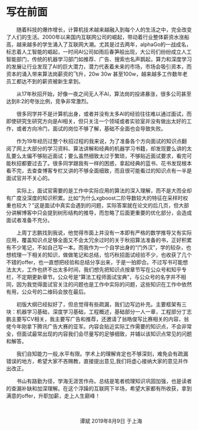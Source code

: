 
# 写在前面
&#8195;&#8195;随着科技的爆炸增长，计算机技术越来越融入到每个人的生活之中，完全改变了人们的生活。2000年以来国内互联网公司的崛起，带动着行业整体薪资水涨船高，越来越多的学生涌入了互联网大潮。尤其是过去两年，alphaGo的一战成名，标志着人工智能的崛起，一时间AI公司如雨后春笋般出现，大公司们纷纷成立人工智能部门，传统的机器学习部门如推荐、广告、搜索也名声鹊起，算力和深度学习的发展让行业发现了AI的巨大潜力，潜力代表着未来的市场，市场会吸引资本，而资本的涌入带来算法岗薪资的飞升，20w 30w 甚至100w，越来越多工作数年老员工都达不到的薪资被新生拿到。

&#8195;&#8195;从17年秋招开始，好像一夜之间无人不AI，算法岗的投递暴涨，很多公司甚至达到8:2的夸张比例，竞争非常激烈。

&#8195;&#8195;很多同学并不是计算机出身，或者并没有太多AI的经验往往难以通过面试，而即使研究生研究方向是AI相关，但只关注一个领域或者实验室并没有做出太好的工作，或者方向冷门，面试的岗位不够了解，基础不全面也会导致失败。

&#8195;&#8195;作为19年经历过整个秋招过程的我来说，为了准备各个方向面试的知识点翻阅了网上大部分的学习资料、算法讲解和经典的机器学习书籍，却发现要么讲的太乱要么太偏不够贴近面试；要么虽然细致太过于繁琐，不够贴近面试要求，看完可能秋招都要过去了。很多同学跟我有一样的困惑，拿起经典的蓝书、花书发现根本看不完，去查查博客专栏又讲的不够全面细致，而且很可能看过的知识点有一半是面试官并不关心的。

&#8195;&#8195;实际上，面试官需要的是工作中实际应用的算法的深入理解，而不是大而全却有广度没深度的知识积累。比如“为什么xgboost二阶导数较大的特征在采样时权重也较大？”这是面试中真实会遇到的问题，实际答案就在论文的后几页，但大部分讲解博客中只会提到树形结构的推导，而忽略了后面更重要的优化部分，会造成面试者准备不充分。

&#8195;&#8195;上周丁志鹏找到我说，他觉得市面上并没有一本即有严格的数学推导又有实际应用，覆盖知识点足够全面又不会太冗余过时的关于秋招算法准备的书，正好积累有不少笔记，不如自己写一本。而我作为一个自学出身的“门外汉”，学的较杂，也想梳理一下相关的知识，做做笔记和总结，恰巧秋招面试经验不少，也收获了几个不错的offer，也一直想把经验和总结分享出来，于是一拍即合。不过写书可能想法太大，工作也挤不出太多时间，我们想先把知识点按章节写在公众号和知乎专栏，不定期更新章节。公众号是“算法工程师面试宝典”，与公众号的名字并不相同，因为我觉得面试官关注的问题也是工作中实际的问题，这些知识在工作中依然有用，公众号的二维码会放在最后。

&#8195;&#8195;初版大纲已经拟好了，但总觉得有些疏漏，我们边写边补充。主要框架有三块：机器学习基础，深度学习基础，工程概述，基础部分一人一章，工程部分丁志鹏主要写CV相关，我主要写广告和推荐，还邀请了翁皓俊写比赛相关的内容，翁佬今年刚拿下腾讯广告大赛的亚军。内容会贴近实际工作需要的知识点，不会非常全，但面试最常出现的内容我们会尽量写的足够细致，并辅以该知识点常见的问题和解答。

&#8195;&#8195;我们自知能力一般,水平有限。学术上的理解肯定也不够深刻，难免会有疏漏错误的地方，希望大家不吝赐教，直接提出意见,我们将虚心接纳大家的意见并作出改正。

&#8195;&#8195;书山有路勤为径，学海无涯苦作舟。总结是笔者梳理知识巩固加强，也是读者的查漏补缺和加深理解。在这个浮躁的互联网下半场，希望大家都有所收获，拿到满意的offer，升职加薪，走上人生巅峰！

​											&#8195;&#8195;&#8195;&#8195;&#8195;&#8195;&#8195;&#8195;&#8195;&#8195;&#8195;&#8195;&#8195;&#8195;&#8195;&#8195;&#8195;&#8195;&#8195;&#8195;&#8195;&#8195;&#8195;&#8195;&#8195;&#8195;&#8195;&#8195;&#8195;&#8195;&#8195;&#8195;&#8195;&#8195;&#8195;&#8195;&#8195;&#8195;&#8195;&#8195;&#8195;&#8195;&#8195;&#8195;&#8195;&#8195;&#8195;&#8195;&#8195;&#8195;						谭斌   2019年8月9日    于上海